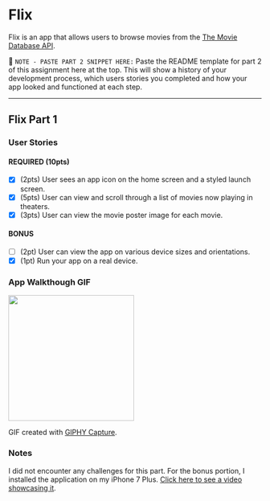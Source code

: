 # Flix
Flix is an app that allows users to browse movies from the [The Movie Database API](http://docs.themoviedb.apiary.io/#).

📝 `NOTE - PASTE PART 2 SNIPPET HERE:` Paste the README template for part 2 of this assignment here at the top. This will show a history of your development process, which users stories you completed and how your app looked and functioned at each step.

---

## Flix Part 1

### User Stories

#### REQUIRED (10pts)
- [x] (2pts) User sees an app icon on the home screen and a styled launch screen.
- [x] (5pts) User can view and scroll through a list of movies now playing in theaters.
- [x] (3pts) User can view the movie poster image for each movie.

#### BONUS
- [ ] (2pt) User can view the app on various device sizes and orientations.
- [x] (1pt) Run your app on a real device.

### App Walkthough GIF

<img src= "https://media.giphy.com/media/8qqW9R15G9xkFgbymi/giphy.gif" width=250><br>

GIF created with [GIPHY Capture](https://giphy.com/apps/giphycapture).

### Notes
I did not encounter any challenges for this part.
For the bonus portion, I installed the application on my iPhone 7 Plus.
[Click here to see a video showcasing it](https://www.youtube.com/watch?v=MFH6V3y5Oi4).
